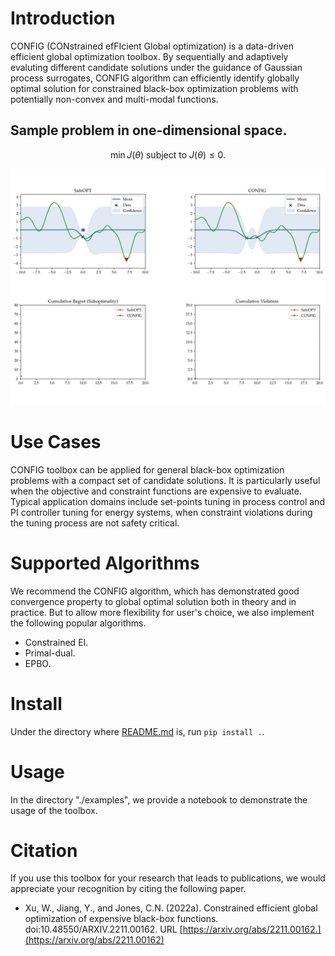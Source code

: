# Introduction
 CONFIG (CONstrained efFIcient Global optimization) is a data-driven efficient global optimization toolbox. 
 By sequentially and adaptively evaluting different candidate solutions under the guidance of Gaussian process surrogates, 
 CONFIG algorithm can efficiently identify globally optimal solution for
 constrained black-box optimization problems with potentially non-convex and multi-modal
 functions.
## Sample problem in one-dimensional space.
$$
\min J(\theta)\text{ subject to } J(\theta)\leq 0.
$$

![Alt Text](https://github.com/JackieXuw/CONFIG/blob/master/figs/config_sample_process.gif)

# Use Cases
CONFIG toolbox can be applied for general black-box optimization problems with
a compact set of candidate solutions. It is particularly useful when the objective
and constraint functions are expensive to evaluate. 
Typical application domains include set-points tuning in process control and PI
controller tuning for energy systems, when constraint violations during the
tuning process are not safety critical.

# Supported Algorithms
We recommend the CONFIG algorithm, which has demonstrated 
good convergence property to global optimal solution both in theory and in
practice. But to allow more flexibility for user's choice, we also implement the
following popular algorithms.
* Constrained EI.
* Primal-dual.
* EPBO.

# Install
Under the directory where [README.md](./README.md) is, run `pip install .`. 

# Usage
In the directory "./examples", we provide a notebook to demonstrate the usage of the toolbox. 

# Citation
If you use this toolbox for your research that leads to publications, we would
appreciate your recognition by citing the following paper. 
* Xu, W., Jiang, Y., and Jones, C.N. (2022a). Constrained efficient global optimization of expensive black-box functions. doi:10.48550/ARXIV.2211.00162. URL [https://arxiv.org/abs/2211.00162.](https://arxiv.org/abs/2211.00162)

